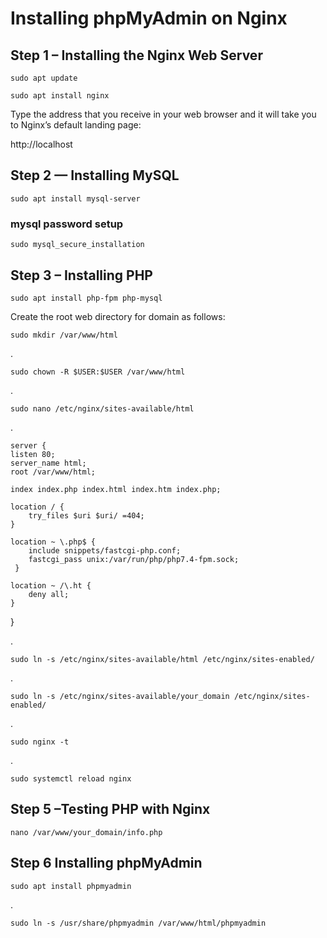 # Installing phpMyAdmin on Nginx

## Step 1 – Installing the Nginx Web Server


    sudo apt update

    sudo apt install nginx

Type the address that you receive in your web browser and it will take you to Nginx’s default landing page:

http://localhost


## Step 2 — Installing MySQL

    sudo apt install mysql-server

### mysql password setup
    sudo mysql_secure_installation


## Step 3 – Installing PHP

    sudo apt install php-fpm php-mysql


Create the root web directory for domain as follows:

    sudo mkdir /var/www/html

.

    sudo chown -R $USER:$USER /var/www/html

. 

    sudo nano /etc/nginx/sites-available/html
.

    server {
    listen 80;
    server_name html;
    root /var/www/html;

    index index.php index.html index.htm index.php;

    location / {
        try_files $uri $uri/ =404;
    }

    location ~ \.php$ {
        include snippets/fastcgi-php.conf;
        fastcgi_pass unix:/var/run/php/php7.4-fpm.sock;
     }

    location ~ /\.ht {
        deny all;
    }

}

. 

    sudo ln -s /etc/nginx/sites-available/html /etc/nginx/sites-enabled/

.

    sudo ln -s /etc/nginx/sites-available/your_domain /etc/nginx/sites-enabled/


.

    sudo nginx -t

.

    sudo systemctl reload nginx


## Step 5 –Testing PHP with Nginx

    nano /var/www/your_domain/info.php
 
 
 
## Step 6 Installing phpMyAdmin

    sudo apt install phpmyadmin

.

    sudo ln -s /usr/share/phpmyadmin /var/www/html/phpmyadmin

